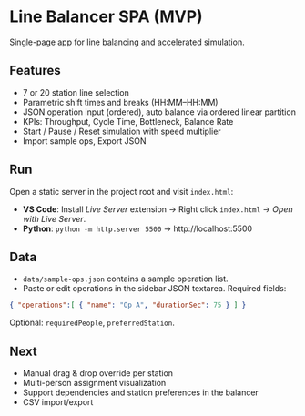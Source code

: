 # Line Balancer SPA (MVP)
Single-page app for line balancing and accelerated simulation.

## Features
- 7 or 20 station line selection
- Parametric shift times and breaks (HH:MM–HH:MM)
- JSON operation input (ordered), auto balance via ordered linear partition
- KPIs: Throughput, Cycle Time, Bottleneck, Balance Rate
- Start / Pause / Reset simulation with speed multiplier
- Import sample ops, Export JSON

## Run
Open a static server in the project root and visit `index.html`:
- **VS Code**: Install *Live Server* extension → Right click `index.html` → *Open with Live Server*.
- **Python**: `python -m http.server 5500` → http://localhost:5500

## Data
- `data/sample-ops.json` contains a sample operation list.
- Paste or edit operations in the sidebar JSON textarea. Required fields:
```json
{ "operations":[ { "name": "Op A", "durationSec": 75 } ] }
```
Optional: `requiredPeople`, `preferredStation`.

## Next
- Manual drag & drop override per station
- Multi-person assignment visualization
- Support dependencies and station preferences in the balancer
- CSV import/export

